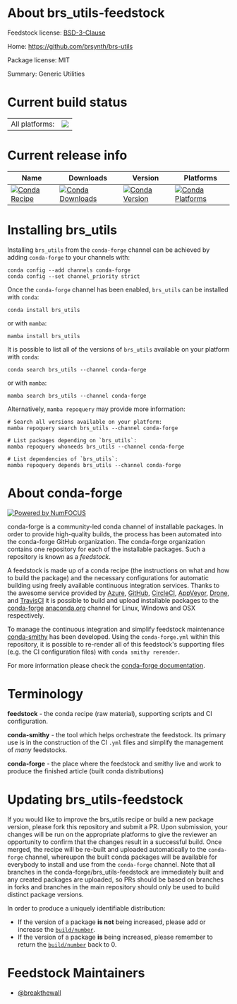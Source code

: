 About brs_utils-feedstock
=========================

Feedstock license: [BSD-3-Clause](https://github.com/conda-forge/brs_utils-feedstock/blob/main/LICENSE.txt)

Home: https://github.com/brsynth/brs-utils

Package license: MIT

Summary: Generic Utilities

Current build status
====================


<table><tr><td>All platforms:</td>
    <td>
      <a href="https://dev.azure.com/conda-forge/feedstock-builds/_build/latest?definitionId=14038&branchName=main">
        <img src="https://dev.azure.com/conda-forge/feedstock-builds/_apis/build/status/brs_utils-feedstock?branchName=main">
      </a>
    </td>
  </tr>
</table>

Current release info
====================

| Name | Downloads | Version | Platforms |
| --- | --- | --- | --- |
| [![Conda Recipe](https://img.shields.io/badge/recipe-brs_utils-green.svg)](https://anaconda.org/conda-forge/brs_utils) | [![Conda Downloads](https://img.shields.io/conda/dn/conda-forge/brs_utils.svg)](https://anaconda.org/conda-forge/brs_utils) | [![Conda Version](https://img.shields.io/conda/vn/conda-forge/brs_utils.svg)](https://anaconda.org/conda-forge/brs_utils) | [![Conda Platforms](https://img.shields.io/conda/pn/conda-forge/brs_utils.svg)](https://anaconda.org/conda-forge/brs_utils) |

Installing brs_utils
====================

Installing `brs_utils` from the `conda-forge` channel can be achieved by adding `conda-forge` to your channels with:

```
conda config --add channels conda-forge
conda config --set channel_priority strict
```

Once the `conda-forge` channel has been enabled, `brs_utils` can be installed with `conda`:

```
conda install brs_utils
```

or with `mamba`:

```
mamba install brs_utils
```

It is possible to list all of the versions of `brs_utils` available on your platform with `conda`:

```
conda search brs_utils --channel conda-forge
```

or with `mamba`:

```
mamba search brs_utils --channel conda-forge
```

Alternatively, `mamba repoquery` may provide more information:

```
# Search all versions available on your platform:
mamba repoquery search brs_utils --channel conda-forge

# List packages depending on `brs_utils`:
mamba repoquery whoneeds brs_utils --channel conda-forge

# List dependencies of `brs_utils`:
mamba repoquery depends brs_utils --channel conda-forge
```


About conda-forge
=================

[![Powered by
NumFOCUS](https://img.shields.io/badge/powered%20by-NumFOCUS-orange.svg?style=flat&colorA=E1523D&colorB=007D8A)](https://numfocus.org)

conda-forge is a community-led conda channel of installable packages.
In order to provide high-quality builds, the process has been automated into the
conda-forge GitHub organization. The conda-forge organization contains one repository
for each of the installable packages. Such a repository is known as a *feedstock*.

A feedstock is made up of a conda recipe (the instructions on what and how to build
the package) and the necessary configurations for automatic building using freely
available continuous integration services. Thanks to the awesome service provided by
[Azure](https://azure.microsoft.com/en-us/services/devops/), [GitHub](https://github.com/),
[CircleCI](https://circleci.com/), [AppVeyor](https://www.appveyor.com/),
[Drone](https://cloud.drone.io/welcome), and [TravisCI](https://travis-ci.com/)
it is possible to build and upload installable packages to the
[conda-forge](https://anaconda.org/conda-forge) [anaconda.org](https://anaconda.org/)
channel for Linux, Windows and OSX respectively.

To manage the continuous integration and simplify feedstock maintenance
[conda-smithy](https://github.com/conda-forge/conda-smithy) has been developed.
Using the ``conda-forge.yml`` within this repository, it is possible to re-render all of
this feedstock's supporting files (e.g. the CI configuration files) with ``conda smithy rerender``.

For more information please check the [conda-forge documentation](https://conda-forge.org/docs/).

Terminology
===========

**feedstock** - the conda recipe (raw material), supporting scripts and CI configuration.

**conda-smithy** - the tool which helps orchestrate the feedstock.
                   Its primary use is in the construction of the CI ``.yml`` files
                   and simplify the management of *many* feedstocks.

**conda-forge** - the place where the feedstock and smithy live and work to
                  produce the finished article (built conda distributions)


Updating brs_utils-feedstock
============================

If you would like to improve the brs_utils recipe or build a new
package version, please fork this repository and submit a PR. Upon submission,
your changes will be run on the appropriate platforms to give the reviewer an
opportunity to confirm that the changes result in a successful build. Once
merged, the recipe will be re-built and uploaded automatically to the
`conda-forge` channel, whereupon the built conda packages will be available for
everybody to install and use from the `conda-forge` channel.
Note that all branches in the conda-forge/brs_utils-feedstock are
immediately built and any created packages are uploaded, so PRs should be based
on branches in forks and branches in the main repository should only be used to
build distinct package versions.

In order to produce a uniquely identifiable distribution:
 * If the version of a package **is not** being increased, please add or increase
   the [``build/number``](https://docs.conda.io/projects/conda-build/en/latest/resources/define-metadata.html#build-number-and-string).
 * If the version of a package **is** being increased, please remember to return
   the [``build/number``](https://docs.conda.io/projects/conda-build/en/latest/resources/define-metadata.html#build-number-and-string)
   back to 0.

Feedstock Maintainers
=====================

* [@breakthewall](https://github.com/breakthewall/)

